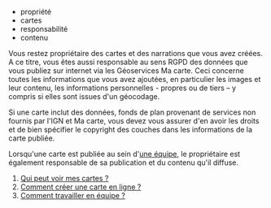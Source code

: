 - propriété
- cartes
- responsabilité
- contenu

Vous restez propriétaire des cartes et des narrations que vous avez créées. A ce titre, vous êtes aussi responsable au sens RGPD des données que vous publiez sur internet via les Géoservices Ma carte. 
Ceci concerne toutes les informations que vous avez ajoutées, en particulier les images et leur contenu, les informations personnelles - propres ou de tiers – y compris si elles sont issues d'un géocodage.

Si une carte inclut des données, fonds de plan provenant de services non fournis par l'IGN et Ma carte, vous devez vous assurer d'en avoir les droits et de bien spécifier le copyright des couches dans les informations de la carte publiée.

Lorsqu'une carte est publiée au sein d'[une équipe](#../equipe/Comment_travailler_en_équipe.md), le propriétaire est également responsable de sa publication et du contenu qu'il diffuse.

1. [Qui peut voir mes cartes ?](../equipe/Qui_peut_voir_mes_cartes.md)
1. [Comment créer une carte en ligne ?](../mceditor/créer_une_carte.md)
1. [Comment travailler en équipe ?](../equipe/Comment_travailler_en_équipe.md)
